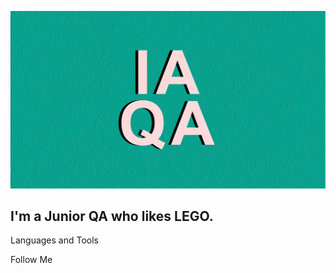 [![Header](https://github.com/IhorAvram/IhorAvram/blob/main/assets/github_preview.jpg)](https://www.linkedin.com/in/ihoravram/)

## I'm a Junior QA who likes LEGO.

Languages and Tools

Follow Me

